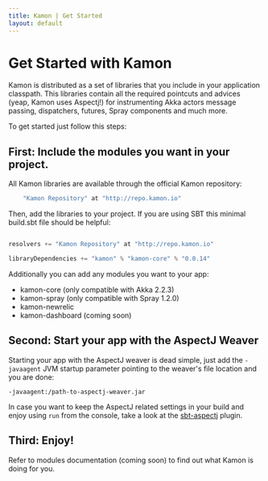 ```yaml
---
title: Kamon | Get Started
layout: default
---
```


Get Started with Kamon
======================

Kamon is distributed as a set of libraries that you include in your application classpath. This libraries contain all
the required pointcuts and advices (yeap, Kamon uses Aspectj!) for instrumenting Akka actors message passing,
dispatchers, futures, Spray components and much more.

To get started just follow this steps:


First: Include the modules you want in your project.
----------------------------------------------------

All Kamon libraries are available through the official Kamon repository:

```scala
    "Kamon Repository" at "http://repo.kamon.io"
```

Then, add the libraries to your project. If you are using SBT this minimal build.sbt file should be helpful:

```scala

resolvers += "Kamon Repository" at "http://repo.kamon.io"

libraryDependencies += "kamon" % "kamon-core" % "0.0.14"

```

Additionally you can add any modules you want to your app:

- kamon-core (only compatible with Akka 2.2.3)
- kamon-spray (only compatible with Spray 1.2.0)
- kamon-newrelic
- kamon-dashboard (coming soon)


Second: Start your app with the AspectJ Weaver
----------------------------------------------

Starting your app with the AspectJ weaver is dead simple, just add the `-javaagent` JVM startup parameter pointing to
the weaver's file location and you are done:

```
-javaagent:/path-to-aspectj-weaver.jar
```

In case you want to keep the AspectJ related settings in your build and enjoy using `run` from the console, take a look
at the [sbt-aspectj](https://github.com/sbt/sbt-aspectj/) plugin.


Third: Enjoy!
-------------

Refer to modules documentation (coming soon) to find out what Kamon is doing for you.
